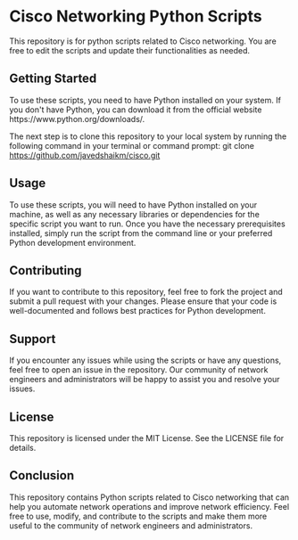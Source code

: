 	
  <h1>Cisco Networking Python Scripts</h1>
  
  <p>This repository is for python scripts related to Cisco networking. You are free to edit the scripts and update their functionalities as needed.</p>

  <h2>Getting Started</h2>
  To use these scripts, you need to have Python installed on your system. If you don't have Python, you can download it from the official website https://www.python.org/downloads/.

The next step is to clone this repository to your local system by running the following command in your terminal or command prompt:
git clone https://github.com/javedshaikm/cisco.git

<h2>Usage</h2>

<p>To use these scripts, you will need to have Python installed on your machine, as well as any necessary libraries or dependencies for the specific script you want to run. Once you have the necessary prerequisites installed, simply run the script from the command line or your preferred Python development environment.</p>

<h2>Contributing</h2>

<p>If you want to contribute to this repository, feel free to fork the project and submit a pull request with your changes. Please ensure that your code is well-documented and follows best practices for Python development.</p>

<h2>Support</h2>

<p>If you encounter any issues while using the scripts or have any questions, feel free to open an issue in the repository. Our community of network engineers and administrators will be happy to assist you and resolve your issues.</p>
<h2>License</h2>
<p>This repository is licensed under the MIT License. See the LICENSE file for details.</p>

<h2>Conclusion</h2>
  This repository contains Python scripts related to Cisco networking that can help you automate network operations and improve network efficiency. Feel free to use, modify, and contribute to the scripts and make them more useful to the community of network engineers and administrators.
